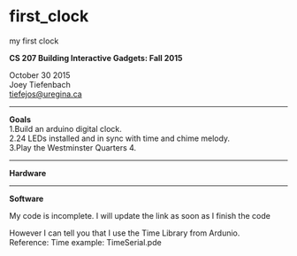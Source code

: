 # first_clock
my first clock


<b>CS 207 Building Interactive Gadgets: Fall 2015</b>

October 30 2015 <br>
Joey Tiefenbach <br>
tiefejos@uregina.ca 


------------


<b>Goals</b><br>
1.Build an arduino digital clock. <br>
2.24 LEDs installed and in sync with time and chime melody. <br>
3.Play the Westminster Quarters 
4. 

-------------------



<b>Hardware</b><br>

--------------------------
<b>Software</b> <br>

My code is incomplete. I will update the link as soon as I finish the code

However I can tell you that I use the Time Library from Ardunio.<br>
Reference: Time example: TimeSerial.pde






